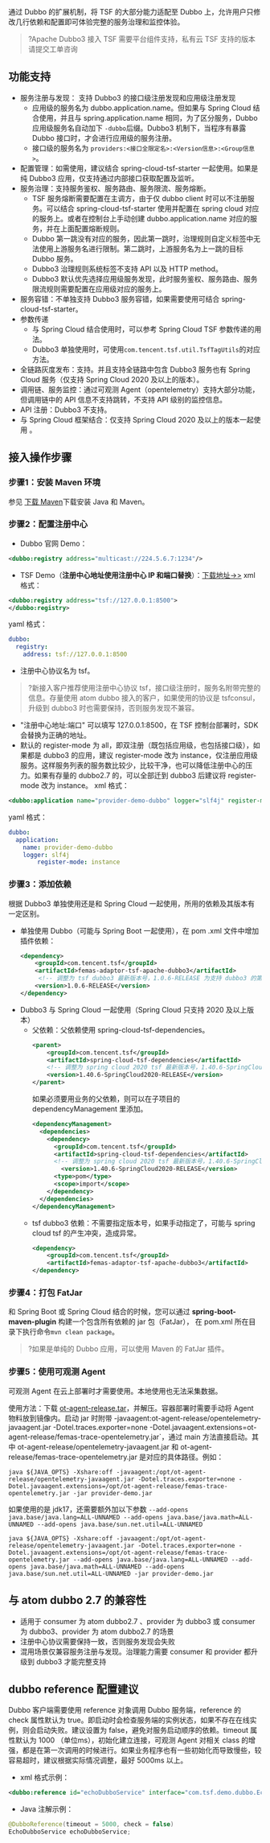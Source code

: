 


通过 Dubbo 的扩展机制，将 TSF 的大部分能力适配至 Dubbo 上，允许用户只修改几行依赖和配置即可体验完整的服务治理和监控体验。

> ?Apache Dubbo3 接入 TSF 需要平台组件支持，私有云 TSF 支持的版本请提交工单咨询



## 功能支持

- 服务注册与发现：  支持 Dubbo3 的接口级注册发现和应用级注册发现
  - 应用级的服务名为 dubbo.application.name。但如果与 Spring Cloud 结合使用，并且与 spring.application.name 相同，为了区分服务，Dubbo 应用级服务名自动加下 `-dubbo`后缀。Dubbo3 机制下，当程序有暴露 Dubbo 接口时，才会进行应用级的服务注册。
  - 接口级的服务名为 `providers:<接口全限定名>:<Version信息>:<Group信息>`。
- 配置管理：如需使用，建议结合 spring-cloud-tsf-starter 一起使用。如果是纯 Dubbo3 应用，仅支持通过内部接口获取配置及监听。
- 服务治理：支持服务鉴权、服务路由、服务限流、服务熔断。
  - TSF 服务熔断需要配置在主调方，由于仅 dubbo client 时可以不注册服务。可以结合  spring-cloud-tsf-starter 使用并配置在 spring cloud 对应的服务上。或者在控制台上手动创建 dubbo.application.name 对应的服务，并在上面配置熔断规则。
  - Dubbo 第一跳没有对应的服务，因此第一跳时，治理规则自定义标签中无法使用上游服务名进行限制。第二跳时，上游服务名为上一跳的目标 Dubbo 服务。
  - Dubbo3 治理规则系统标签不支持 API 以及 HTTP method。
  - Dubbo3 默认优先选择应用级服务发现，此时服务鉴权、服务路由、服务限流规则需要配置在应用级对应的服务上。
- 服务容错：不单独支持 Dubbo3 服务容错，如果需要使用可结合 spring-cloud-tsf-starter。
- 参数传递
  - 与 Spring Cloud 结合使用时，可以参考 Spring Cloud TSF 参数传递的用法。
  - Dubbo3 单独使用时，可使用`com.tencent.tsf.util.TsfTagUtils`的对应方法。
- 全链路灰度发布：支持。并且支持全链路中包含 Dubbo3 服务也有 Spring Cloud 服务（仅支持 Spring Cloud 2020 及以上的版本）。
- 调用链、服务监控：通过可观测 Agent（opentelemetry）支持大部分功能，但调用链中的 API 信息不支持跳转，不支持 API 级别的监控信息。
- API 注册：Dubbo3 不支持。
- 与 Spring Cloud 框架结合：仅支持 Spring Cloud 2020 及以上的版本一起使用 。

  



## 接入操作步骤

### 步骤1：安装 Maven 环境

参见 [下载 Maven](https://cloud.tencent.com/document/product/649/20231)下载安装 Java 和 Maven。

### 步骤2：配置注册中心

- Dubbo 官网 Demo：
```xml
<dubbo:registry address="multicast://224.5.6.7:1234"/>
```

- TSF Demo（**注册中心地址使用注册中心 IP 和端口替换**）：[下载地址->>](https://tsf-doc-attachment-1300555551.cos.ap-guangzhou.myqcloud.com/%E5%85%AC%E6%9C%89%E4%BA%91/dubbo/dubbo3%20%E6%8E%A5%E5%85%A5.md)
xml 格式：
```xml
<dubbo:registry address="tsf://127.0.0.1:8500">
</dubbo:registry>
```
yaml 格式：
```yaml
dubbo:
  registry:
    address: tsf://127.0.0.1:8500
```
- 注册中心协议名为 tsf。
> ?新接入客户推荐使用注册中心协议 tsf，接口级注册时，服务名附带完整的信息。存量使用 atom dubbo 接入的客户，如果使用的协议是 tsfconsul，升级到 dubbo3 时也需要保持，否则服务发现不兼容。
> 
- "注册中心地址:端口" 可以填写 127.0.0.1:8500，在 TSF 控制台部署时，SDK 会替换为正确的地址。
- 默认的 register-mode 为 all，即双注册（既包括应用级，也包括接口级），如果都是 dubbo3 的应用，建议 register-mode 改为 instance，仅注册应用级服务。这样服务列表的服务数比较少，比较干净，也可以降低注册中心的压力。如果有存量的 dubbo2.7 的，可以全部迁到 dubbo3 后建议将  register-mode 改为 instance。
xml 格式：
```xml
<dubbo:application name="provider-demo-dubbo" logger="slf4j" register-mode="instance"/>
```
yaml 格式：
```yaml
dubbo:
  application:
    name: provider-demo-dubbo
    logger: slf4j
		register-mode: instance
```



### 步骤3：添加依赖

根据 Dubbo3 单独使用还是和 Spring Cloud 一起使用，所用的依赖及其版本有一定区别。
- 单独使用 Dubbo（可能与 Spring Boot 一起使用），在 pom .xml 文件中增加插件依赖：
   ```xml
   <dependency>
       <groupId>com.tencent.tsf</groupId>
       <artifactId>femas-adaptor-tsf-apache-dubbo3</artifactId>
     	<!-- 调整为 tsf dubbo3 最新版本号，1.0.6-RELEASE 为支持 dubbo3 的第一版 -->
       <version>1.0.6-RELEASE</version>
   </dependency>
   ```
- Dubbo3 与 Spring Cloud 一起使用（Spring Cloud 只支持 2020 及以上版本）
  - 父依赖：父依赖使用 spring-cloud-tsf-dependencies。
    ```xml
    <parent>
        <groupId>com.tencent.tsf</groupId>
        <artifactId>spring-cloud-tsf-dependencies</artifactId>
      	<!-- 调整为 spring cloud 2020 tsf 最新版本号，1.40.6-SpringCloud2020-RELEASE 为支持 dubbo3 的第一版 -->
        <version>1.40.6-SpringCloud2020-RELEASE</version>
    </parent>
    ```
    如果必须要用业务的父依赖，则可以在子项目的 dependencyManagement 里添加。
    ```xml
    <dependencyManagement>
      <dependencies>
        <dependency>
          <groupId>com.tencent.tsf</groupId>
          <artifactId>spring-cloud-tsf-dependencies</artifactId>
          <!-- 调整为 spring cloud 2020 tsf 最新版本号，1.40.6-SpringCloud2020-RELEASE 为支持 dubbo3 的第一版 -->
        	<version>1.40.6-SpringCloud2020-RELEASE</version>
          <type>pom</type>
          <scope>import</scope>
        </dependency>
      </dependencies>
    </dependencyManagement>
    ```
  - tsf dubbo3 依赖：不需要指定版本号，如果手动指定了，可能与 spring cloud tsf 的产生冲突，造成异常。
    ```xml
    <dependency>
        <groupId>com.tencent.tsf</groupId>
        <artifactId>femas-adaptor-tsf-apache-dubbo3</artifactId>
    </dependency>
    ```



### 步骤4：打包 FatJar

和 Spring Boot 或 Spring Cloud 结合的时候，您可以通过 **spring-boot-maven-plugin** 构建一个包含所有依赖的 jar 包（FatJar）， 在 pom.xml 所在目录下执行命令`mvn clean package`。

>?如果是单纯的 Dubbo 应用，可以使用 Maven 的 FatJar 插件。

### 步骤5：使用可观测 Agent

可观测 Agent 在云上部署时才需要使用。本地使用也无法采集数据。

使用方法：下载 [ot-agent-release.tar](https://tsf-doc-attachment-1300555551.cos.ap-guangzhou.myqcloud.com/%E5%85%AC%E6%9C%89%E4%BA%91/jvm%E7%9B%91%E6%8E%A7/ot-agent-release.tar)，并解压。容器部署时需要手动将 Agent 物料放到镜像内。启动 jar 时附带 -javaagent:ot-agent-release/opentelemetry-javaagent.jar -Dotel.traces.exporter=none -Dotel.javaagent.extensions=ot-agent-release/femas-trace-opentelemetry.jar`，通过 main 方法直接启动。其中 ot-agent-release/opentelemetry-javaagent.jar  和 ot-agent-release/femas-trace-opentelemetry.jar 是对应的具体路径。例如：

```shell
java ${JAVA_OPTS} -Xshare:off -javaagent:/opt/ot-agent-release/opentelemetry-javaagent.jar -Dotel.traces.exporter=none -Dotel.javaagent.extensions=/opt/ot-agent-release/femas-trace-opentelemetry.jar -jar provider-demo.jar
```



如果使用的是 jdk17，还需要额外加以下参数 `--add-opens java.base/java.lang=ALL-UNNAMED --add-opens java.base/java.math=ALL-UNNAMED --add-opens java.base/sun.net.util=ALL-UNNAMED`

```shell
java ${JAVA_OPTS} -Xshare:off -javaagent:/opt/ot-agent-release/opentelemetry-javaagent.jar -Dotel.traces.exporter=none -Dotel.javaagent.extensions=/opt/ot-agent-release/femas-trace-opentelemetry.jar --add-opens java.base/java.lang=ALL-UNNAMED --add-opens java.base/java.math=ALL-UNNAMED --add-opens java.base/sun.net.util=ALL-UNNAMED -jar provider-demo.jar
```



## 与 atom dubbo 2.7 的兼容性

- 适用于 consumer 为 atom dubbo2.7 、provider 为 dubbo3 或 consumer 为 dubbo3、provider 为  atom dubbo2.7 的场景
- 注册中心协议需要保持一致，否则服务发现会失败
- 混用场景仅兼容服务注册与发现。治理能力需要 consumer 和 provider 都升级到 dubbo3 才能完整支持



## dubbo reference 配置建议

Dubbo 客户端需要使用 reference 对象调用 Dubbo 服务端，reference 的 check 属性默认为 true。即启动时会检查服务端的实例状态，如果不存在在线实例，则会启动失败。建议设置为 false，避免对服务启动顺序的依赖。timeout 属性默认为 1000 （单位ms），初始化建立连接，可观测 Agent 对相关 class 的增强，都是在第一次调用的时候进行。如果业务程序也有一些初始化而导致慢些，较容易超时，建议根据实际情况调整，最好 5000ms 以上。

- xml 格式示例：
```xml
<dubbo:reference id="echoDubboService" interface="com.tsf.demo.dubbo.EchoDubboService" check="false"  timeout="5000"/>
```
- Java 注解示例：
```java
@DubboReference(timeout = 5000, check = false)
EchoDubboService echoDubboService;
```







